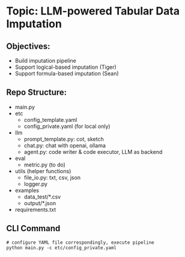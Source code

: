 # Topic: LLM-powered Tabular Data Imputation

## Objectives:
- Build imputation pipeline
- Support logical-based imputation (Tiger)
- Support formula-based imputation (Sean)

## Repo Structure:
- main.py
- etc
  - config_template.yaml
  - config_private.yaml (for local only)
- llm
  - prompt_template.py: cot, sketch 
  - chat.py: chat with openai, ollama
  - agent.py: code writer & code executor, LLM as backend
- eval
  - metric.py (to do)
- utils (helper functions)
  - file_io.py: txt, csv, json
  - logger.py
- examples
  - data_test/*.csv
  - output/*.json
- requirements.txt

## CLI Command
```shell
# configure YAML file correspondingly, execute pipeline
python main.py -c etc/config_private.yaml
```